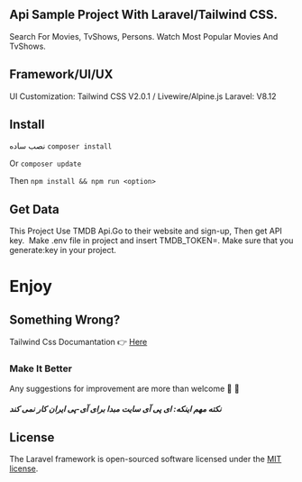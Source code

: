 ## Api Sample Project With Laravel/Tailwind CSS.
Search For Movies, TvShows, Persons. 
Watch Most Popular Movies And TvShows.

## Framework/UI/UX

UI Customization: Tailwind CSS V2.0.1 /
Livewire/Alpine.js
Laravel: V8.12

## Install
نصب ساده
```composer install```

Or 
```composer update```

Then
```npm install && npm run <option>```

## Get Data
This Project Use <a hrfe="www.themoviedb.org">TMDB</a> Api.Go to their website and sign-up, Then get API key.&nbsp; Make .env file in project and insert TMDB_TOKEN=<Your API Key>.  Make sure that you generate:key in your project.

# Enjoy

## Something Wrong?
Tailwind Css Documantation :point_right: <a href="https://tailwindcss.com/docs/guides/laravel">Here</a>


### Make It Better

Any suggestions for improvement are more than welcome :bug: :hammer:

##### نکته مهم اینکه: ای پی آی سایت مبدا برای آی-پی ایران کار نمی کند

## License

The Laravel framework is open-sourced software licensed under the [MIT license](https://opensource.org/licenses/MIT).
